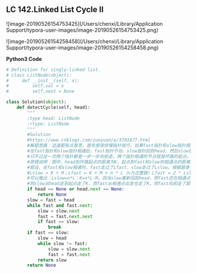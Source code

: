 ## LC 142.Linked List Cycle II

![image-20190526154753425](/Users/chenxi/Library/Application Support/typora-user-images/image-20190526154753425.png)

![image-20190526154258458](/Users/chenxi/Library/Application Support/typora-user-images/image-20190526154258458.png)	

**Python3 Code**

```python
# Definition for singly-linked list.
# class ListNode(object):
#     def __init__(self, x):
#         self.val = x
#         self.next = None

class Solution(object):
    def detectCycle(self, head):
        """
        :type head: ListNode
        :rtype: ListNode
        """
        #Solution
        #https://www.cnblogs.com/zuoyuan/p/3701877.html
        #解题思路：这道题有点意思。首先使用快慢指针技巧，如果fast指针和slow指针相遇，则说明链表存在环路。
        #在fast指针和slow指针相遇后，fast指针不动，slow指针回到head，然后slow指针和fast指针同时向前走，
        #只不过这一次两个指针都是一步一步向前走。两个指针相遇的节点就是环路的起点。
        #原理说明：图中，head到环路起点的距离为K，起点到fast和slow的相遇点的距离为M，环路周长为L。
        #假设，在fast和slow相遇时，fast走过了Lfast，slow走过了Lslow。根据题意：
        #Lslow = K + M；Lfast = K + M + n * L（n为正整数）Lfast = 2 * Lslow
        #可以推出：Lslow=n*L；K=n*L-M，则当slow重新回到head，而fast还在相遇点，slow和fast都向前走，且每次走一个节点。
        #则slow从head走到起点走了K，而fast从相遇点出发也走了K，而fast向前走了距离K后到了哪里呢？由于K=（n-1）*L+（L-M），         #所以fast转了n-1圈，再走L-M，也到了起点。这样起点就找到了。
        if head == None or head.next == None:
            return None
        slow = fast = head
        while fast and fast.next:
            slow = slow.next
            fast = fast.next.next
            if fast == slow:
                break
        if fast == slow:
            slow = head
            while slow != fast:
                slow = slow.next
                fast = fast.next
            return slow
        return None
```

